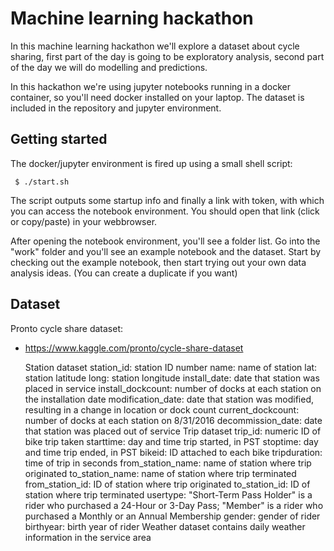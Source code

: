 # Machine learning hackathon

In this machine learning hackathon we'll explore a dataset about cycle sharing, first part of the day
is going to be exploratory analysis, second part of the day we will do modelling and predictions.

In this hackathon we're using jupyter notebooks running in a docker container, so you'll need docker
installed on your laptop. The dataset is included in the repository and jupyter environment.


## Getting started

The docker/jupyter environment is fired up using a small shell script:

```
 $ ./start.sh
```

The script outputs some startup info and finally a link with token, with which you can access the
notebook environment. You should open that link (click or copy/paste) in your webbrowser.

After opening the notebook environment, you'll see a folder list. Go into the "work" folder and
you'll see an example notebook and the dataset. Start by checking out the example notebook, then
start trying out your own data analysis ideas. (You can create a duplicate if you want)


## Dataset

Pronto cycle share dataset: 
- https://www.kaggle.com/pronto/cycle-share-dataset

    Station dataset
        station_id: station ID number
        name: name of station
        lat: station latitude
        long: station longitude
        install_date: date that station was placed in service
        install_dockcount: number of docks at each station on the installation date
        modification_date: date that station was modified, resulting in a change in location or dock count
        current_dockcount: number of docks at each station on 8/31/2016
        decommission_date: date that station was placed out of service
    Trip dataset
        trip_id: numeric ID of bike trip taken
        starttime: day and time trip started, in PST
        stoptime: day and time trip ended, in PST
        bikeid: ID attached to each bike
        tripduration: time of trip in seconds
        from_station_name: name of station where trip originated
        to_station_name: name of station where trip terminated
        from_station_id: ID of station where trip originated
        to_station_id: ID of station where trip terminated
        usertype: "Short-Term Pass Holder" is a rider who purchased a 24-Hour or 3-Day Pass; "Member" is a rider who purchased a Monthly or an Annual Membership
        gender: gender of rider
        birthyear: birth year of rider
    Weather dataset contains daily weather information in the service area
